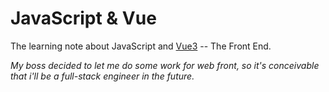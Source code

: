 # JavaScript & Vue

The learning note about JavaScript and [Vue3](https://vuejs.org/) -- The Front End.

*My boss decided to let me do some work for web front, so it's conceivable that i'll be a full-stack engineer in the future.*